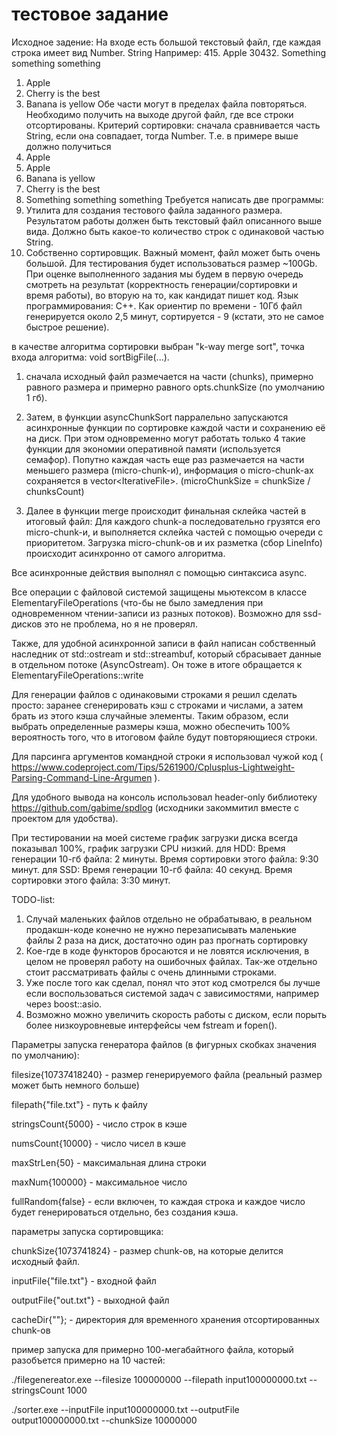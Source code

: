 # тестовое задание

Исходное задение: 
На входе есть большой текстовый файл, где каждая строка имеет вид Number. String
Например:
415. Apple
30432. Something something something
1. Apple
32. Cherry is the best
2. Banana is yellow
Обе части могут в пределах файла повторяться. Необходимо получить на выходе другой файл, где
все строки отсортированы. Критерий сортировки: сначала сравнивается часть String, если она
совпадает, тогда Number.
Т.е. в примере выше должно получиться
1. Apple
415. Apple
2. Banana is yellow
32. Cherry is the best
30432. Something something something
Требуется написать две программы:
1. Утилита для создания тестового файла заданного размера. Результатом работы должен быть
текстовый файл описанного выше вида. Должно быть какое-то количество строк с одинаковой
частью String.
2. Собственно сортировщик. Важный момент, файл может быть очень большой. Для тестирования
будет использоваться размер ~100Gb.
При оценке выполненного задания мы будем в первую очередь смотреть на результат
(корректность генерации/сортировки и время работы), во вторую на то, как кандидат пишет код.
Язык программирования: C++.
Как ориентир по времени - 10Гб файл генерируется около 2,5 минут, сортируется - 9 (кстати, это не самое быстрое решение). 


в качестве алгоритма сортировки выбран "k-way merge sort", точка входа алгоритма: void sortBigFile(...).

1. сначала исходный файл размечается на части (chunks), примерно равного размера и примерно равного opts.chunkSize (по умолчанию 1 гб).

2. Затем, в функции asyncChunkSort парралельно запускаются асинхронные функции по сортировке каждой части и сохранению её на диск. При этом одновременно могут работать только 4 такие функции для экономии оперативной памяти (используется семафор). Попутно каждая часть еще раз размечается на части меньшего размера (micro-chunk-и), информация о micro-chunk-ах сохраняется в vector\<IterativeFile\>. 
(microChunkSize = chunkSize / chunksCount)

3. Далее в функции merge происходит финальная склейка частей в итоговый файл: Для каждого chunk-а последовательно грузятся его micro-chunk-и, и выполняется склейка частей с помощью очереди с приоритетом. Загрузка micro-chunk-ов и их разметка (сбор LineInfo) происходит асинхронно от самого алгоритма.

Все асинхронные действия выполнял с помощью синтаксиса async.

Все операции с файловой системой защищены мьютексом в классе ElementaryFileOperations (что-бы не было замедления при одновременном чтении-записи из разных потоков). Возможно для ssd-дисков это не проблема, но я не проверял.

Также, для удобной асинхронной записи в файл написан собственный наследник от  std::ostream и std::streambuf, который сбрасывает данные в отдельном потоке (AsyncOstream). Он тоже в итоге обращается к ElementaryFileOperations::write

Для генерации файлов с одинаковыми строками я решил сделать просто: заранее сгенерировать кэш с строками и числами, а затем брать из этого кэша случайные элементы. Таким образом, если выбрать определенные размеры кэша, можно обеспечить 100% вероятность того, что в итоговом файле будут повторяющиеся строки.

Для парсинга аргументов командной строки я использовал чужой код ( https://www.codeproject.com/Tips/5261900/Cplusplus-Lightweight-Parsing-Command-Line-Argumen ).

Для удобного вывода на консоль использовал header-only библиотеку https://github.com/gabime/spdlog (исходники закоммитил вместе с проектом для удобства).

При тестировании на моей системе график загрузки диска всегда показывал 100%, график загрузки CPU низкий. 
для HDD:
Время генерации 10-гб файла: 2 минуты.
Время сортировки этого файла: 9:30 минут. 
для SSD:
Время генерации 10-гб файла: 40 секунд.
Время сортировки этого файла: 3:30 минут. 


TODO-list:
1. Случай маленьких файлов отдельно не обрабатываю, в реальном продакшн-коде конечно не нужно перезаписывать маленькие файлы 2 раза на диск, достаточно один раз прогнать сортировку
2. Кое-где в коде функторов бросаются и не ловятся исключения, в целом не проверял работу на ошибочных файлах. Так-же отдельно стоит рассматривать файлы с очень длинными строками.
3. Уже после того как сделал, понял что этот код смотрелся бы лучше если воспользоваться системой задач с зависимостями, например через boost::asio.
4. Возможно можно увеличить скорость работы с диском, если порыть более низкоуровневые интерфейсы чем fstream и fopen().

Параметры запуска генератора файлов (в фигурных скобках значения по умолчанию):

filesize{10737418240} - размер генерируемого файла (реальный размер может быть немного больше)

filepath{"file.txt"} - путь к файлу

stringsCount{5000} - число строк в кэше

numsCount{10000} - число чисел в кэше

maxStrLen{50} - максимальная длина строки

maxNum{100000} - максимальное число 

fullRandom{false} - если включен, то каждая строка и каждое число будет генерироваться отдельно, без создания кэша.

параметры запуска сортировщика:

chunkSize{1073741824} - размер chunk-ов, на которые делится исходный файл. 

inputFile{"file.txt"} - входной файл

outputFile{"out.txt"} - выходной файл

cacheDir{""}; - директория для временного хранения отсортированных chunk-ов

пример запуска для примерно 100-мегабайтного файла, который разобъется примерно на 10 частей:

./filegenereator.exe --filesize 100000000 --filepath input100000000.txt --stringsCount 1000

./sorter.exe --inputFile input100000000.txt --outputFile output100000000.txt --chunkSize 10000000


